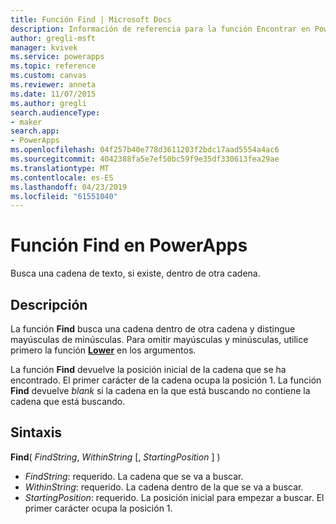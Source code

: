 ```yaml
---
title: Función Find | Microsoft Docs
description: Información de referencia para la función Encontrar en PowerApps, incluidos ejemplos y sintaxis
author: gregli-msft
manager: kvivek
ms.service: powerapps
ms.topic: reference
ms.custom: canvas
ms.reviewer: anneta
ms.date: 11/07/2015
ms.author: gregli
search.audienceType:
- maker
search.app:
- PowerApps
ms.openlocfilehash: 04f257b40e778d3611203f2bdc17aad5554a4ac6
ms.sourcegitcommit: 4042388fa5e7ef50bc59f9e35df330613fea29ae
ms.translationtype: MT
ms.contentlocale: es-ES
ms.lasthandoff: 04/23/2019
ms.locfileid: "61551040"
---
```

# <a name="find-function-in-powerapps"></a>Función Find en PowerApps
Busca una cadena de texto, si existe, dentro de otra cadena.

## <a name="description"></a>Descripción
La función **Find** busca una cadena dentro de otra cadena y distingue mayúsculas de minúsculas. Para omitir mayúsculas y minúsculas, utilice primero la función **[Lower](function-lower-upper-proper.md)** en los argumentos.

La función **Find** devuelve la posición inicial de la cadena que se ha encontrado.  El primer carácter de la cadena ocupa la posición 1. La función **Find** devuelve *blank* si la cadena en la que está buscando no contiene la cadena que está buscando.

## <a name="syntax"></a>Sintaxis
**Find**( *FindString*, *WithinString* [, *StartingPosition* ] )

* *FindString*: requerido.  La cadena que se va a buscar.
* *WithinString*: requerido.  La cadena dentro de la que se va a buscar.
* *StartingPosition*: requerido.  La posición inicial para empezar a buscar.  El primer carácter ocupa la posición 1.

